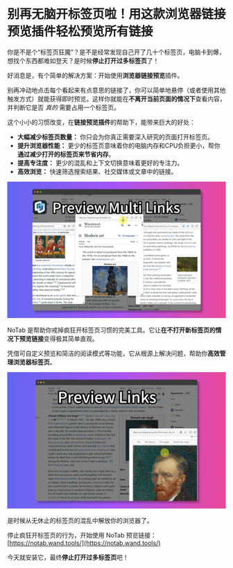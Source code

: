 # 别再无脑开标签页啦！用这款浏览器链接预览插件轻松预览所有链接

你是不是个“标签页狂魔”？是不是经常发现自己开了几十个标签页，电脑卡到爆，想找个东西都难如登天？是时候**停止打开过多标签页**了！

好消息是，有个简单的解决方案：开始使用**浏览器链接预览**插件。

别再冲动地点击每个看起来有点意思的链接了，你可以简单地悬停（或者使用其他触发方式）就能获得即时预览。这样你就能在**不离开当前页面的情况下**查看内容，并判断它是否 *真的* 需要占用一个标签页。

这个小小的习惯改变，在**链接预览插件**的帮助下，能带来巨大的好处：

*   **大幅减少标签页数量：** 你只会为你真正需要深入研究的页面打开标签页。
*   **提升浏览器性能：** 更少的标签页意味着你的电脑内存和CPU负担更小，帮你**通过减少打开的标签页来节省内存**。
*   **提高专注度：** 更少的混乱和上下文切换意味着更好的专注力。
*   **高效浏览：** 快速筛选搜索结果、社交媒体或文章中的链接。

![链接预览前后的效果对比（概念图）](../images/notab1.png)

NoTab 是帮助你戒掉疯狂开标签页习惯的完美工具。它让**在不打开新标签页的情况下预览链接**变得极其简单直观。

凭借可自定义预览和简洁的阅读模式等功能，它从根源上解决问题，帮助你**高效管理浏览器标签页**。

![NoTab 帮助减少标签页](../images/notab2.png)

是时候从无休止的标签页的混乱中解放你的浏览器了。

停止疯狂开标签页的行为，开始使用 NoTab 预览链接：[https://notab.wand.tools/](https://notab.wand.tools/)

今天就安装它，最终**停止打开过多标签页**吧！
